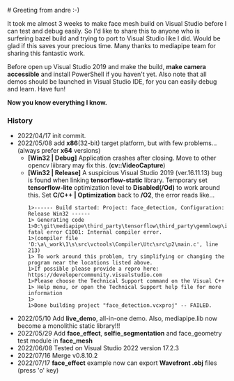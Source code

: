 ﻿﻿# Greeting from andre :-)It took me almost 3 weeks to make face mesh build on Visual Studio before I can test and debug easily. So I'd like to share this to anyone who is surfering bazel build and trying to port to Visual Studio like I did. Would be glad if this saves your precious time. Many thanks to mediapipe team for sharing this fantastic work.Before open up Visual Studio 2019 and make the build, **make camera accessible** and install PowerShell if you haven't yet. Also note that all demos should be launched in Visual Studio IDE, for you can easily debug and learn. Have fun!**Now you know everything I know.**### History - 2022/04/17 init commit. - 2022/05/08 add **x86**(32-bit) target platform, but with few problems... (always prefer **x64** versions)   - **[Win32 | Debug]** Application crashes after closing. Move to other opencv liibrary may fix this. (**cv::VideoCapture**)   - **[Win32 | Release]** A suspicious Visual Studio 2019 (ver.16.11.13) bug is found when linking **tensorflow-static** library. Temporary set **tensorflow-lite** optimization level to **Disabled(/Od)** to work around this. Set **C/C++ | Optimization** back to **/O2**, the error reads like...      ```      1>------ Build started: Project: face_detection, Configuration: Release Win32 ------      1> Generating code      1>D:\git\mediapipe\third_party\tensorflow\third_party\gemmlowp\internal\output.h(176): fatal error C1001: Internal compiler error.      1>(compiler file 'D:\a\_work\1\s\src\vctools\Compiler\Utc\src\p2\main.c', line 213)      1> To work around this problem, try simplifying or changing the program near the locations listed above.      1>If possible please provide a repro here: https://developercommunity.visualstudio.com      1>Please choose the Technical Support command on the Visual C++      1> Help menu, or open the Technical Support help file for more information      1>      1>Done building project "face_detection.vcxproj" -- FAILED.      ```  - 2022/05/10 Add **live_demo**, all-in-one demo. Also, mediapipe.lib now become a monolithic static library!!! - 2022/05/29 Add **face_effect**, **selfie_segmentation** and face_geometry test module in **face_mesh** - 2022/06/08 Tested on Visual Studio 2022 version 17.2.3 - 2022/07/16 Merge v0.8.10.2 - 2022/07/17 **face_effect** example now can export **Wavefront .obj** files (press 'o' key)